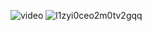 ![video](https://github.com/user-attachments/assets/0bd82a56-8ba9-415d-9777-26d61cdbb54a)
![l1zyi0ceo2m0tv2gqq](https://github.com/user-attachments/assets/ab8e0a0a-0356-4993-80a8-9fe11fa30f34)
